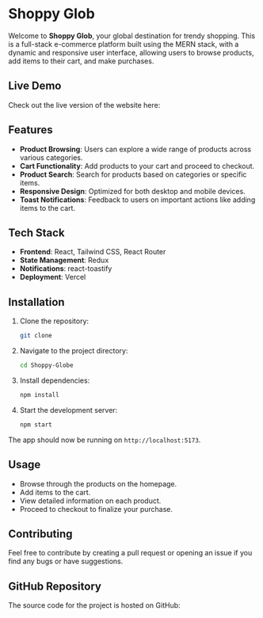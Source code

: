 # Shoppy Glob

Welcome to **Shoppy Glob**, your global destination for trendy shopping. This is a full-stack e-commerce platform built using the MERN stack, with a dynamic and responsive user interface, allowing users to browse products, add items to their cart, and make purchases.

## Live Demo

Check out the live version of the website here: 

## Features

- **Product Browsing**: Users can explore a wide range of products across various categories.
- **Cart Functionality**: Add products to your cart and proceed to checkout.
- **Product Search**: Search for products based on categories or specific items.
- **Responsive Design**: Optimized for both desktop and mobile devices.
- **Toast Notifications**: Feedback to users on important actions like adding items to the cart.

## Tech Stack

- **Frontend**: React, Tailwind CSS, React Router
- **State Management**: Redux
- **Notifications**: react-toastify
- **Deployment**: Vercel

## Installation

1. Clone the repository:

   ```bash
   git clone 
   ```

2. Navigate to the project directory:

   ```bash
   cd Shoppy-Globe
   ```

3. Install dependencies:

   ```bash
   npm install
   ```

4. Start the development server:

   ```bash
   npm start
   ```

The app should now be running on `http://localhost:5173`.

## Usage

- Browse through the products on the homepage.
- Add items to the cart.
- View detailed information on each product.
- Proceed to checkout to finalize your purchase.

## Contributing

Feel free to contribute by creating a pull request or opening an issue if you find any bugs or have suggestions.

## GitHub Repository

The source code for the project is hosted on GitHub: 

